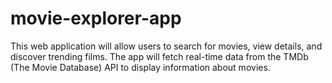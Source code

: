 # movie-explorer-app
This web application will allow users to search for movies, view details, and discover trending films. The app will fetch real-time data from the TMDb (The Movie Database) API to display information about movies.
